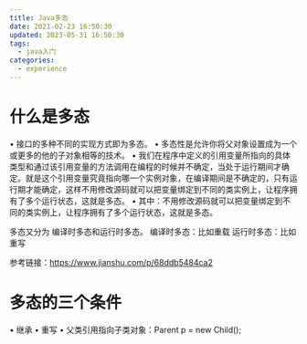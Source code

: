 ```yaml
---
title: Java多态
date: 2021-02-23 16:50:30
updated: 2023-05-31 16:50:30
tags:
  - java入门
categories:
  - experience
---
```


# 什么是多态

• 接口的多种不同的实现方式即为多态。
• 多态性是允许你将父对象设置成为一个或更多的他的子对象相等的技术。
• 我们在程序中定义的引用变量所指向的具体类型和通过该引用变量的方法调用在编程的时候并不确定，当处于运行期间才确定。就是这个引用变量究竟指向哪一个实例对象，在编译期间是不确定的，只有运行期才能确定，这样不用修改源码就可以把变量绑定到不同的类实例上，让程序拥有了多个运行状态，这就是多态。
• 其中：不用修改源码就可以把变量绑定到不同的类实例上，让程序拥有了多个运行状态，这就是多态。

多态又分为 编译时多态和运行时多态。
编译时多态：比如重载
运行时多态：比如重写


参考链接：https://www.jianshu.com/p/68ddb5484ca2
# 多态的三个条件
• 继承
• 重写
• 父类引用指向子类对象：Parent p = new Child();